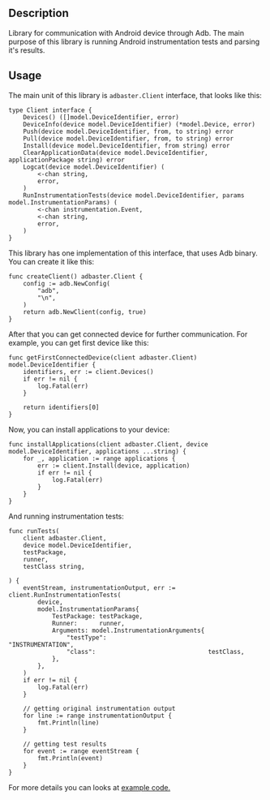 ## Description

Library for communication with Android device through Adb. The main purpose of this library is running Android instrumentation tests and parsing it's results.

## Usage

The main unit of this library is `adbaster.Client` interface, that looks like this:

```
type Client interface {
	Devices() ([]model.DeviceIdentifier, error)
	DeviceInfo(device model.DeviceIdentifier) (*model.Device, error)
	Push(device model.DeviceIdentifier, from, to string) error
	Pull(device model.DeviceIdentifier, from, to string) error
	Install(device model.DeviceIdentifier, from string) error
	ClearApplicationData(device model.DeviceIdentifier, applicationPackage string) error
	Logcat(device model.DeviceIdentifier) (
		<-chan string,
		error,
	)
	RunInstrumentationTests(device model.DeviceIdentifier, params model.InstrumentationParams) (
		<-chan instrumentation.Event,
		<-chan string,
		error,
	)
}
```

This library has one implementation of this interface, that uses Adb binary. You can create it like this:

```
func createClient() adbaster.Client {
	config := adb.NewConfig(
		"adb",
		"\n",
	)
	return adb.NewClient(config, true)
}
```

After that you can get connected device for further communication. For example, you can get first device like this:

```
func getFirstConnectedDevice(client adbaster.Client) model.DeviceIdentifier {
	identifiers, err := client.Devices()
	if err != nil {
		log.Fatal(err)
	}

	return identifiers[0]
}
```

Now, you can install applications to your device:

```
func installApplications(client adbaster.Client, device model.DeviceIdentifier, applications ...string) {
	for _, application := range applications {
		err := client.Install(device, application)
		if err != nil {
			log.Fatal(err)
		}
	}
}
```

And running instrumentation tests:

```
func runTests(
	client adbaster.Client,
	device model.DeviceIdentifier,
	testPackage,
	runner,
	testClass string,

) {
	eventStream, instrumentationOutput, err := client.RunInstrumentationTests(
		device,
		model.InstrumentationParams{
			TestPackage: testPackage,
			Runner:      runner,
			Arguments: model.InstrumentationArguments{
				"testType":                            "INSTRUMENTATION",
				"class":                               testClass,
			},
		},
	)
	if err != nil {
		log.Fatal(err)
	}

	// getting original instrumentation output
	for line := range instrumentationOutput {
		fmt.Println(line)
	}

	// getting test results
	for event := range eventStream {
		fmt.Println(event)
	}
}
```

For more details you can looks at [example code.](example/main.go)
